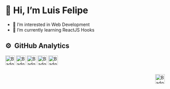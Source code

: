 <h1> 👋 Hi, I’m Luis Felipe </h1>

- 👀 I’m interested in Web Development
- 🌱 I’m currently learning ReactJS Hooks
<!-- 
  - 💞️ I’m looking to collaborate on ...
  - 📫 How to reach me ...
-->

## ⚙️ &nbsp;GitHub Analytics
<!--
<p>
  <img width="500em" src="https://github-readme-stats.vercel.app/api?username=luisfelipecod&show_icons=true&theme=tokyonight" alt="LuisFelipe's stats"/>
  <img width="500em" src="https://github-readme-stats.vercel.app/api/top-langs/?username=luisfelipecod&layout=compact&theme=tokyonight" alt="LuisFelipe's most languages"/>
</p>
-->
<div>
  <img align="center" alt="Badge do HTML" height="30" src="https://img.shields.io/badge/HTML5-E34F26?style=for-the-badge&logo=html5&logoColor=white">
  <img align="center" alt="Badge do CSS" height="30" src="https://img.shields.io/badge/CSS3-1572B6?style=for-the-badge&logo=css3&logoColor=white">
  <img align="center" alt="Badge do Js" height="30" src="https://img.shields.io/badge/JavaScript-F7DF1E?style=for-the-badge&logo=javascript&logoColor=black">
  <img align="center" alt="Badge do React" height="30" src="https://img.shields.io/badge/React-20232A?style=for-the-badge&logo=react&logoColor=61DAFB">
  <img align="center" alt="Badge do Ts" height="30" src="https://img.shields.io/badge/TypeScript-007ACC?style=for-the-badge&logo=typescript&logoColor=white">
</div>

##

<a href="https://www.linkedin.com/in/luis-felipe-da-silva-pereira-02a00b130" target="_blank"><img align="right" alt="Badge com o link do Linkedin do Luis Felipe" height="30" src="https://img.shields.io/badge/LinkedIn-0077B5?style=for-the-badge&logo=linkedin&logoColor=white"></a>
<!---
luisfelipecod/luisfelipecod is a ✨ special ✨ repository because its `README.md` (this file) appears on your GitHub profile.
You can click the Preview link to take a look at your changes.
--->
